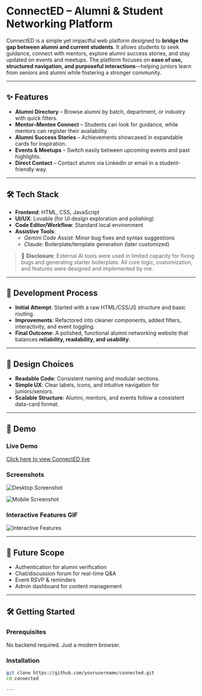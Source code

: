 # ConnectED – Alumni & Student Networking Platform  

ConnectED is a simple yet impactful web platform designed to **bridge the gap between alumni and current students**. It allows students to seek guidance, connect with mentors, explore alumni success stories, and stay updated on events and meetups. The platform focuses on **ease of use, structured navigation, and purposeful interactions**—helping juniors learn from seniors and alumni while fostering a stronger community.  

---

## ✨ Features  
- **Alumni Directory** – Browse alumni by batch, department, or industry with quick filters.  
- **Mentor–Mentee Connect** – Students can look for guidance, while mentors can register their availability.  
- **Alumni Success Stories** – Achievements showcased in expandable cards for inspiration.  
- **Events & Meetups** – Switch easily between upcoming events and past highlights.  
- **Direct Contact** – Contact alumni via LinkedIn or email in a student-friendly way.  

---

## 🛠️ Tech Stack  
- **Frontend**: HTML, CSS, JavaScript  
- **UI/UX**: Lovable (for UI design exploration and polishing)  
- **Code Editor/Workflow**: Standard local environment  
- **Assistive Tools**:  
  - *Gemini Code Assist*: Minor bug fixes and syntax suggestions  
  - *Claude*: Boilerplate/template generation (later customized)  

> 🚨 **Disclosure**: External AI tools were used in limited capacity for fixing bugs and generating starter boilerplate. All core logic, customization, and features were designed and implemented by me.  

---

## 📌 Development Process  
- **Initial Attempt**: Started with a raw HTML/CSS/JS structure and basic routing.  
- **Improvements**: Refactored into cleaner components, added filters, interactivity, and event toggling.  
- **Final Outcome**: A polished, functional alumni networking website that balances **reliability, readability, and usability**.  

---

## 🧠 Design Choices  
- **Readable Code**: Consistent naming and modular sections.  
- **Simple UX**: Clear labels, icons, and intuitive navigation for juniors/seniors.  
- **Scalable Structure**: Alumni, mentors, and events follow a consistent data-card format.  

--- 

## 🚀 Demo

### Live Demo
[Click here to view ConnectED live](https://yourdeploymentlink.com)

### Screenshots

![Desktop Screenshot](link-to-desktop-screenshot)  

![Mobile Screenshot](link-to-mobile-screenshot)  

### Interactive Features GIF
![Interactive Features](link-to-gif)  

---

## 🚀 Future Scope  
- Authentication for alumni verification  
- Chat/discussion forum for real-time Q&A  
- Event RSVP & reminders  
- Admin dashboard for content management 

---

## 🛠️ Getting Started

### Prerequisites
No backend required. Just a modern browser.

### Installation
```bash
git clone https://github.com/yourusername/connected.git
cd connected

---



